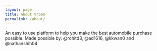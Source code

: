 ```yaml
---
layout: page
title: About Vroom
permalink: /about/
---
```


 An easy to use platform to help you make the best automobile purchase possible.
 Made possible by: @rohitd3, @ad1616, @kkwan0 and @nathanshih04


